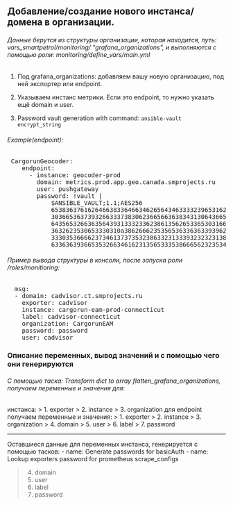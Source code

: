 <main>
<h2>Добавление/создание нового инстанса/домена в организации.</h2>
</main>

<h6><em>Данные берутся из структуры организации, которая находится, путь: vars_smartpetrol/monitoring/ "grafana_organizations", 
и выполняются c помощью роли: monitoring/define_vars/main.yml</em></h6>

1. Под grafana_organizations:
добавляем вашу новую организацию, под ней экспортер или endpoint.

2. Указываем инстанс метрики. Если это endpoint, то нужно указать ещё domain и user.

3. Password vault generation with command: `ansible-vault encrypt_string`


<h6><em>Example(endpoint):</em></h6> 

<pre>&nbsp;CargorunGeocoder:
&nbsp;&nbsp;&nbsp;&nbsp;endpoint:
&nbsp;&nbsp;&nbsp;&nbsp;&nbsp;&nbsp;- instance: geocoder-prod
&nbsp;&nbsp;&nbsp;&nbsp;&nbsp;&nbsp;&nbsp;&nbsp;domain: metrics.prod.app.geo.canada.smprojects.ru
&nbsp;&nbsp;&nbsp;&nbsp;&nbsp;&nbsp;&nbsp;&nbsp;user: pushgateway
&nbsp;&nbsp;&nbsp;&nbsp;&nbsp;&nbsp;&nbsp;&nbsp;password: !vault |
&nbsp;&nbsp;&nbsp;&nbsp;&nbsp;&nbsp;&nbsp;&nbsp;&nbsp;&nbsp;&nbsp;&nbsp;$ANSIBLE_VAULT;1.1;AES256
&nbsp;&nbsp;&nbsp;&nbsp;&nbsp;&nbsp;&nbsp;&nbsp;&nbsp;&nbsp;&nbsp;&nbsp;65383637616264663833646634626564346333323965316231346161356338383932366534653237
&nbsp;&nbsp;&nbsp;&nbsp;&nbsp;&nbsp;&nbsp;&nbsp;&nbsp;&nbsp;&nbsp;&nbsp;3036653637393266333738306236656636383431306436650a383161623735633066396165623162
&nbsp;&nbsp;&nbsp;&nbsp;&nbsp;&nbsp;&nbsp;&nbsp;&nbsp;&nbsp;&nbsp;&nbsp;64356532663635643931333233623861356265336530316636376537366438313263303538366661
&nbsp;&nbsp;&nbsp;&nbsp;&nbsp;&nbsp;&nbsp;&nbsp;&nbsp;&nbsp;&nbsp;&nbsp;3632623530653330310a386266623535653633636339396238653762356663306565626338366239
&nbsp;&nbsp;&nbsp;&nbsp;&nbsp;&nbsp;&nbsp;&nbsp;&nbsp;&nbsp;&nbsp;&nbsp;33303536666237346137373532386332313339323232313831666335353838306636643363656266
&nbsp;&nbsp;&nbsp;&nbsp;&nbsp;&nbsp;&nbsp;&nbsp;&nbsp;&nbsp;&nbsp;&nbsp;6336363936653532663461623135653335386665623235343935</pre>


<h6><em>Пример вывода структуры в консоли, после запуска роли /roles/monitioring:</em></h6>

<pre>&nbsp;&nbsp;msg:
&nbsp;&nbsp;- domain: cadvisor.ct.smprojects.ru
&nbsp;&nbsp;&nbsp;&nbsp;exporter: cadvisor
&nbsp;&nbsp;&nbsp;&nbsp;instance: cargorun-eam-prod-connecticut
&nbsp;&nbsp;&nbsp;&nbsp;label: cadvisor-connecticut
&nbsp;&nbsp;&nbsp;&nbsp;organization: CargorunEAM
&nbsp;&nbsp;&nbsp;&nbsp;password: password
&nbsp;&nbsp;&nbsp;&nbsp;user: cadvisor</pre>


<main>
<h3>Описание переменных, вывод значений и с помощью чего они генерируются</h3>
</main>
<h6><em>С помощью таска: Transform dict to array flatten_grafana_organizations,
получаем переменные и значения для:</h6></em>
 инстанса:
> 1. exporter 
> 2. instance
> 3. organization
для endpoint получаем переменные и значения:
> 1. exporter 
> 2. instance
> 3. organization
> 4. domain 
> 5. user
> 6. label
> 7. password

---
Оставшиеся данные для переменных инстанса, генерируется с помощью тасков:
    - name: Generate passwords for basicAuth
    - name: Lookup exporters password for prometheus scrape_configs
> 4. domain 
> 5. user
> 6. label
> 7. password



